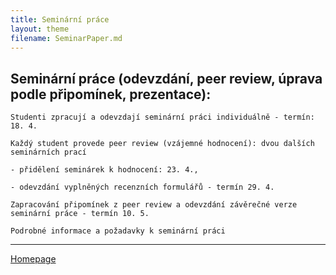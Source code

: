 ```yaml
---
title: Seminární práce
layout: theme
filename: SeminarPaper.md
--- 
```


## Seminární práce (odevzdání, peer review, úprava podle připomínek, prezentace):

    Studenti zpracují a odevzdají seminární práci individuálně - termín: 18. 4.

    Každý student provede peer review (vzájemné hodnocení): dvou dalších seminárních prací

    - přidělení seminárek k hodnocení: 23. 4., 

    - odevzdání vyplněných recenzních formulářů - termín 29. 4.

    Zapracování připomínek z peer review a odevzdání závěrečné verze seminární práce - termín 10. 5. 

    Podrobné informace a požadavky k seminární práci 

---

[Homepage](https://formanektomas.github.io/4EK417/)
